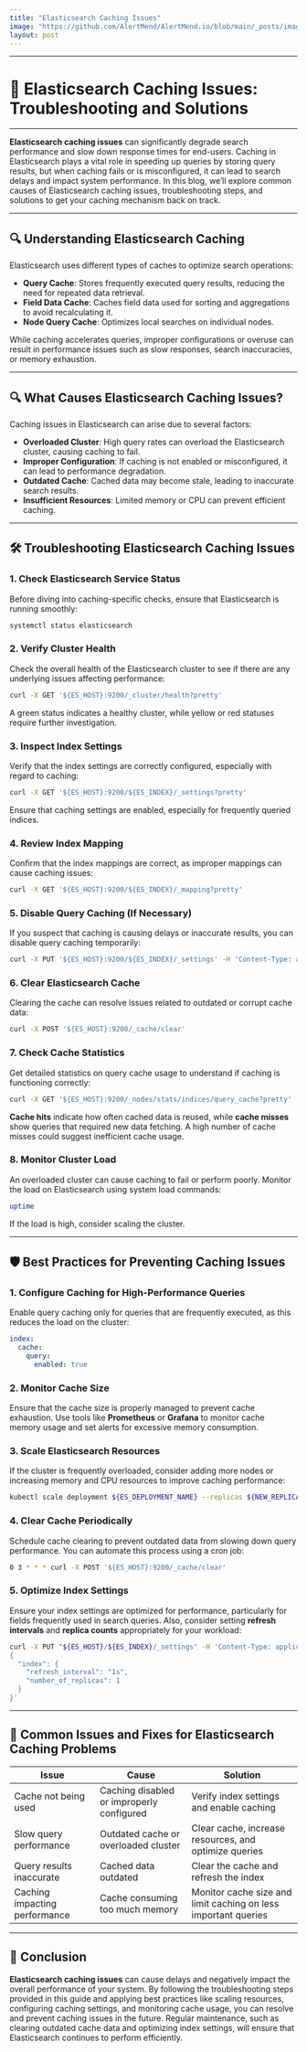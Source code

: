 ```yaml
---
title: "Elasticsearch Caching Issues"
image: "https://github.com/AlertMend/AlertMend.io/blob/main/_posts/images/elasticsearch_caching_issues.png?raw=true"
layout: post
---
```


---
# 🚨 **Elasticsearch Caching Issues: Troubleshooting and Solutions**
---

**Elasticsearch caching issues** can significantly degrade search performance and slow down response times for end-users. Caching in Elasticsearch plays a vital role in speeding up queries by storing query results, but when caching fails or is misconfigured, it can lead to search delays and impact system performance. In this blog, we’ll explore common causes of Elasticsearch caching issues, troubleshooting steps, and solutions to get your caching mechanism back on track.

---

## 🔍 **Understanding Elasticsearch Caching**

Elasticsearch uses different types of caches to optimize search operations:
- **Query Cache**: Stores frequently executed query results, reducing the need for repeated data retrieval.
- **Field Data Cache**: Caches field data used for sorting and aggregations to avoid recalculating it.
- **Node Query Cache**: Optimizes local searches on individual nodes.

While caching accelerates queries, improper configurations or overuse can result in performance issues such as slow responses, search inaccuracies, or memory exhaustion.

---

## 🔍 **What Causes Elasticsearch Caching Issues?**

Caching issues in Elasticsearch can arise due to several factors:
- **Overloaded Cluster**: High query rates can overload the Elasticsearch cluster, causing caching to fail.
- **Improper Configuration**: If caching is not enabled or misconfigured, it can lead to performance degradation.
- **Outdated Cache**: Cached data may become stale, leading to inaccurate search results.
- **Insufficient Resources**: Limited memory or CPU can prevent efficient caching.
  
---

## 🛠️ **Troubleshooting Elasticsearch Caching Issues**

### 1. **Check Elasticsearch Service Status**
Before diving into caching-specific checks, ensure that Elasticsearch is running smoothly:
```bash
systemctl status elasticsearch
```

### 2. **Verify Cluster Health**
Check the overall health of the Elasticsearch cluster to see if there are any underlying issues affecting performance:
```bash
curl -X GET '${ES_HOST}:9200/_cluster/health?pretty'
```
A green status indicates a healthy cluster, while yellow or red statuses require further investigation.

### 3. **Inspect Index Settings**
Verify that the index settings are correctly configured, especially with regard to caching:
```bash
curl -X GET '${ES_HOST}:9200/${ES_INDEX}/_settings?pretty'
```
Ensure that caching settings are enabled, especially for frequently queried indices.

### 4. **Review Index Mapping**
Confirm that the index mappings are correct, as improper mappings can cause caching issues:
```bash
curl -X GET '${ES_HOST}:9200/${ES_INDEX}/_mapping?pretty'
```

### 5. **Disable Query Caching (If Necessary)**
If you suspect that caching is causing delays or inaccurate results, you can disable query caching temporarily:
```bash
curl -X PUT '${ES_HOST}:9200/${ES_INDEX}/_settings' -H 'Content-Type: application/json' -d '{"index": {"cache": {"query": {"enabled": false}}}}'
```

### 6. **Clear Elasticsearch Cache**
Clearing the cache can resolve issues related to outdated or corrupt cache data:
```bash
curl -X POST '${ES_HOST}:9200/_cache/clear'
```

### 7. **Check Cache Statistics**
Get detailed statistics on query cache usage to understand if caching is functioning correctly:
```bash
curl -X GET '${ES_HOST}:9200/_nodes/stats/indices/query_cache?pretty'
```
**Cache hits** indicate how often cached data is reused, while **cache misses** show queries that required new data fetching. A high number of cache misses could suggest inefficient cache usage.

### 8. **Monitor Cluster Load**
An overloaded cluster can cause caching to fail or perform poorly. Monitor the load on Elasticsearch using system load commands:
```bash
uptime
```
If the load is high, consider scaling the cluster.

---

## 🛡️ **Best Practices for Preventing Caching Issues**

### 1. **Configure Caching for High-Performance Queries**
Enable query caching only for queries that are frequently executed, as this reduces the load on the cluster:
```yaml
index:
  cache:
    query:
      enabled: true
```

### 2. **Monitor Cache Size**
Ensure that the cache size is properly managed to prevent cache exhaustion. Use tools like **Prometheus** or **Grafana** to monitor cache memory usage and set alerts for excessive memory consumption.

### 3. **Scale Elasticsearch Resources**
If the cluster is frequently overloaded, consider adding more nodes or increasing memory and CPU resources to improve caching performance:
```bash
kubectl scale deployment ${ES_DEPLOYMENT_NAME} --replicas ${NEW_REPLICA_COUNT}
```

### 4. **Clear Cache Periodically**
Schedule cache clearing to prevent outdated data from slowing down query performance. You can automate this process using a cron job:
```bash
0 3 * * * curl -X POST '${ES_HOST}:9200/_cache/clear'
```

### 5. **Optimize Index Settings**
Ensure your index settings are optimized for performance, particularly for fields frequently used in search queries. Also, consider setting **refresh intervals** and **replica counts** appropriately for your workload:
```bash
curl -X PUT "${ES_HOST}/${ES_INDEX}/_settings" -H 'Content-Type: application/json' -d'
{
  "index": {
    "refresh_interval": "1s",
    "number_of_replicas": 1
  }
}'
```

---

## 🔄 **Common Issues and Fixes for Elasticsearch Caching Problems**

| **Issue**                              | **Cause**                                      | **Solution**                                      |
|----------------------------------------|------------------------------------------------|---------------------------------------------------|
| Cache not being used                   | Caching disabled or improperly configured      | Verify index settings and enable caching          |
| Slow query performance                 | Outdated cache or overloaded cluster           | Clear cache, increase resources, and optimize queries |
| Query results inaccurate               | Cached data outdated                           | Clear the cache and refresh the index             |
| Caching impacting performance          | Cache consuming too much memory                | Monitor cache size and limit caching on less important queries |

---

## 🚀 **Conclusion**

**Elasticsearch caching issues** can cause delays and negatively impact the overall performance of your system. By following the troubleshooting steps provided in this guide and applying best practices like scaling resources, configuring caching settings, and monitoring cache usage, you can resolve and prevent caching issues in the future. Regular maintenance, such as clearing outdated cache data and optimizing index settings, will ensure that Elasticsearch continues to perform efficiently.
